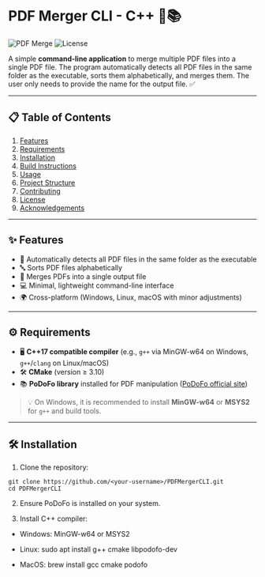 # PDF Merger CLI - C++ 📝📚

![PDF Merge](https://img.shields.io/badge/Language-C++17-blue?style=for-the-badge) ![License](https://img.shields.io/badge/License-MIT-green?style=for-the-badge)

A simple **command-line application** to merge multiple PDF files into a single PDF file. The program automatically detects all PDF files in the same folder as the executable, sorts them alphabetically, and merges them. The user only needs to provide the name for the output file. ✅

---

## 📋 Table of Contents

1. [Features](#features)  
2. [Requirements](#requirements)  
3. [Installation](#installation)  
4. [Build Instructions](#build-instructions)  
5. [Usage](#usage)  
6. [Project Structure](#project-structure)  
7. [Contributing](#contributing)  
8. [License](#license)  
9. [Acknowledgements](#acknowledgements)  

---

## ✨ Features

- 📂 Automatically detects all PDF files in the same folder as the executable  
- 🔤 Sorts PDF files alphabetically  
- 📑 Merges PDFs into a single output file  
- 💻 Minimal, lightweight command-line interface  
- 🌍 Cross-platform (Windows, Linux, macOS with minor adjustments)  

---

## ⚙️ Requirements

- 🖥️ **C++17 compatible compiler** (e.g., `g++` via MinGW-w64 on Windows, `g++`/`clang` on Linux/macOS)  
- 🛠️ **CMake** (version ≥ 3.10)  
- 📚 **PoDoFo library** installed for PDF manipulation ([PoDoFo official site](https://podofo.sourceforge.io/))  

> 💡 On Windows, it is recommended to install **MinGW-w64** or **MSYS2** for `g++` and build tools.

---

## 🛠️ Installation

1. Clone the repository:

```
git clone https://github.com/<your-username>/PDFMergerCLI.git
cd PDFMergerCLI
```
2. Ensure PoDoFo is installed on your system.

3. Install C++ compiler:

- Windows: MinGW-w64 or MSYS2

- Linux: sudo apt install g++ cmake libpodofo-dev

- MacOS: brew install gcc cmake podofo
